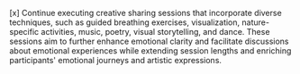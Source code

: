 [x] Continue executing creative sharing sessions that incorporate diverse techniques, such as guided breathing exercises, visualization, nature-specific activities, music, poetry, visual storytelling, and dance. These sessions aim to further enhance emotional clarity and facilitate discussions about emotional experiences while extending session lengths and enriching participants' emotional journeys and artistic expressions.